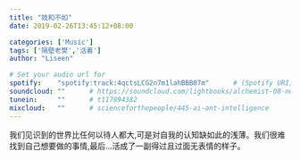 ```yaml
---
title: "妓和不如"
date: 2019-02-26T13:45:12+08:00

categories: ['Music']
tags: ['隔壁老樊','活着']
author: "Liseen"

# Set your audio url for
spotify:    "spotify:track:4qctsLCG2n7m1lahBBB07m"      # (Spotify URI) spotify:track:43mGIUqxFoDQI4YiqbGmqd
soundcloud: ""      # https://soundcloud.com/lightbooks/alchemist-08-new-world-order-snip
tunein:     ""      # t117894382
mixcloud:   ""      # scienceforthepeople/445-ai-ant-intelligence
---
```

我们见识到的世界比任何以待人都大,可是对自我的认知缺如此的浅薄。我们很难找到自己想要做的事情,最后...活成了一副得过且过面无表情的样子。